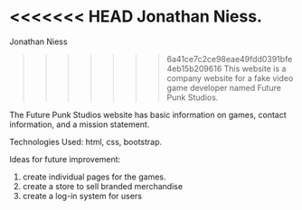 <<<<<<< HEAD
**Jonathan Niess.**
=======
Jonathan Niess 

>>>>>>> 6a41ce7c2ce98eae49fdd0391bfe4eb15b209616
This website is a company website for a fake video game developer named Future Punk Studios.

The Future Punk Studios website has basic information on games, contact information, and a mission statement.

Technologies Used: html, css, bootstrap.

Ideas for future improvement: 
1. create individual pages for the games.
2. create a store to sell branded merchandise
3. create a log-in system for users
